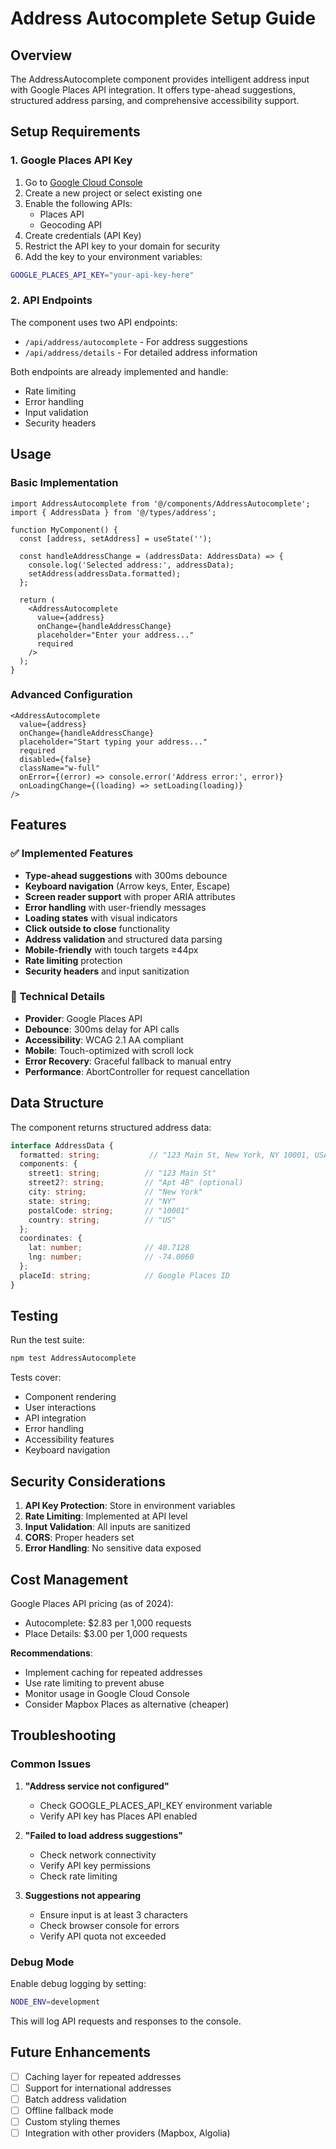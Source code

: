 # Address Autocomplete Setup Guide

## Overview

The AddressAutocomplete component provides intelligent address input with Google Places API integration. It offers type-ahead suggestions, structured address parsing, and comprehensive accessibility support.

## Setup Requirements

### 1. Google Places API Key

1. Go to [Google Cloud Console](https://console.cloud.google.com/)
2. Create a new project or select existing one
3. Enable the following APIs:
   - Places API
   - Geocoding API
4. Create credentials (API Key)
5. Restrict the API key to your domain for security
6. Add the key to your environment variables:

```bash
GOOGLE_PLACES_API_KEY="your-api-key-here"
```

### 2. API Endpoints

The component uses two API endpoints:

- `/api/address/autocomplete` - For address suggestions
- `/api/address/details` - For detailed address information

Both endpoints are already implemented and handle:
- Rate limiting
- Error handling
- Input validation
- Security headers

## Usage

### Basic Implementation

```tsx
import AddressAutocomplete from '@/components/AddressAutocomplete';
import { AddressData } from '@/types/address';

function MyComponent() {
  const [address, setAddress] = useState('');

  const handleAddressChange = (addressData: AddressData) => {
    console.log('Selected address:', addressData);
    setAddress(addressData.formatted);
  };

  return (
    <AddressAutocomplete
      value={address}
      onChange={handleAddressChange}
      placeholder="Enter your address..."
      required
    />
  );
}
```

### Advanced Configuration

```tsx
<AddressAutocomplete
  value={address}
  onChange={handleAddressChange}
  placeholder="Start typing your address..."
  required
  disabled={false}
  className="w-full"
  onError={(error) => console.error('Address error:', error)}
  onLoadingChange={(loading) => setLoading(loading)}
/>
```

## Features

### ✅ Implemented Features

- **Type-ahead suggestions** with 300ms debounce
- **Keyboard navigation** (Arrow keys, Enter, Escape)
- **Screen reader support** with proper ARIA attributes
- **Error handling** with user-friendly messages
- **Loading states** with visual indicators
- **Click outside to close** functionality
- **Address validation** and structured data parsing
- **Mobile-friendly** with touch targets ≥44px
- **Rate limiting** protection
- **Security headers** and input sanitization

### 🔧 Technical Details

- **Provider**: Google Places API
- **Debounce**: 300ms delay for API calls
- **Accessibility**: WCAG 2.1 AA compliant
- **Mobile**: Touch-optimized with scroll lock
- **Error Recovery**: Graceful fallback to manual entry
- **Performance**: AbortController for request cancellation

## Data Structure

The component returns structured address data:

```typescript
interface AddressData {
  formatted: string;           // "123 Main St, New York, NY 10001, USA"
  components: {
    street1: string;          // "123 Main St"
    street2?: string;         // "Apt 4B" (optional)
    city: string;             // "New York"
    state: string;            // "NY"
    postalCode: string;       // "10001"
    country: string;          // "US"
  };
  coordinates: {
    lat: number;              // 40.7128
    lng: number;              // -74.0060
  };
  placeId: string;            // Google Places ID
}
```

## Testing

Run the test suite:

```bash
npm test AddressAutocomplete
```

Tests cover:
- Component rendering
- User interactions
- API integration
- Error handling
- Accessibility features
- Keyboard navigation

## Security Considerations

1. **API Key Protection**: Store in environment variables
2. **Rate Limiting**: Implemented at API level
3. **Input Validation**: All inputs are sanitized
4. **CORS**: Proper headers set
5. **Error Handling**: No sensitive data exposed

## Cost Management

Google Places API pricing (as of 2024):
- Autocomplete: $2.83 per 1,000 requests
- Place Details: $3.00 per 1,000 requests

**Recommendations**:
- Implement caching for repeated addresses
- Use rate limiting to prevent abuse
- Monitor usage in Google Cloud Console
- Consider Mapbox Places as alternative (cheaper)

## Troubleshooting

### Common Issues

1. **"Address service not configured"**
   - Check GOOGLE_PLACES_API_KEY environment variable
   - Verify API key has Places API enabled

2. **"Failed to load address suggestions"**
   - Check network connectivity
   - Verify API key permissions
   - Check rate limiting

3. **Suggestions not appearing**
   - Ensure input is at least 3 characters
   - Check browser console for errors
   - Verify API quota not exceeded

### Debug Mode

Enable debug logging by setting:
```bash
NODE_ENV=development
```

This will log API requests and responses to the console.

## Future Enhancements

- [ ] Caching layer for repeated addresses
- [ ] Support for international addresses
- [ ] Batch address validation
- [ ] Offline fallback mode
- [ ] Custom styling themes
- [ ] Integration with other providers (Mapbox, Algolia)
